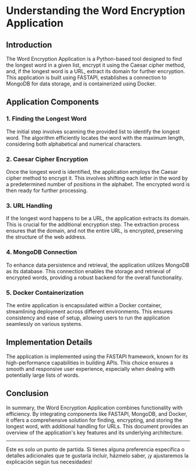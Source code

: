 # Understanding the Word Encryption Application

## Introduction

The Word Encryption Application is a Python-based tool designed to find the longest word in a given list, encrypt it using the Caesar cipher method, and, if the longest word is a URL, extract its domain for further encryption. This application is built using FASTAPI, establishes a connection to MongoDB for data storage, and is containerized using Docker.

## Application Components

### 1. Finding the Longest Word

The initial step involves scanning the provided list to identify the longest word. The algorithm efficiently locates the word with the maximum length, considering both alphabetical and numerical characters.

### 2. Caesar Cipher Encryption

Once the longest word is identified, the application employs the Caesar cipher method to encrypt it. This involves shifting each letter in the word by a predetermined number of positions in the alphabet. The encrypted word is then ready for further processing.

### 3. URL Handling

If the longest word happens to be a URL, the application extracts its domain. This is crucial for the additional encryption step. The extraction process ensures that the domain, and not the entire URL, is encrypted, preserving the structure of the web address.

### 4. MongoDB Connection

To enhance data persistence and retrieval, the application utilizes MongoDB as its database. This connection enables the storage and retrieval of encrypted words, providing a robust backend for the overall functionality.

### 5. Docker Containerization

The entire application is encapsulated within a Docker container, streamlining deployment across different environments. This ensures consistency and ease of setup, allowing users to run the application seamlessly on various systems.

## Implementation Details

The application is implemented using the FASTAPI framework, known for its high-performance capabilities in building APIs. This choice ensures a smooth and responsive user experience, especially when dealing with potentially large lists of words.

## Conclusion

In summary, the Word Encryption Application combines functionality with efficiency. By integrating components like FASTAPI, MongoDB, and Docker, it offers a comprehensive solution for finding, encrypting, and storing the longest word, with additional handling for URLs. This document provides an overview of the application's key features and its underlying architecture.

---

Este es solo un punto de partida. Si tienes alguna preferencia específica o detalles adicionales que te gustaría incluir, házmelo saber, ¡y ajustaremos la explicación según tus necesidades!
